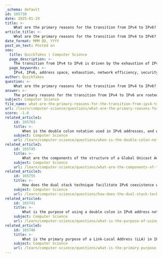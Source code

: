 ```yaml
---
_schema: default
id: 165738
date: 2025-01-29
title: >-
    What are the primary reasons for the transition from IPv4 to IPv6?
article_title: >-
    What are the primary reasons for the transition from IPv4 to IPv6?
date_format: MMM DD, YYYY
post_on_text: Posted on
seo:
  title: QuickTakes | Computer Science
  page_description: >-
    The transition from IPv4 to IPv6 is driven by the exhaustion of IPv4 addresses, the need for a larger address space, improved network efficiency, support for new technologies, enhanced security features, and coexistence mechanisms during the transition.
  page_keywords: >-
    IPv4, IPv6, address space, exhaustion, network efficiency, security features, IoT, transition mechanisms, NAT, dual stack, tunneling, mobile computing, multicast addressing
author: QuickTakes
question: >-
    What are the primary reasons for the transition from IPv4 to IPv6?
answer: >-
    The primary reasons for the transition from IPv4 to IPv6 are rooted in the limitations of IPv4 and the growing demands of modern networking. Here are the key factors driving this transition:\n\n1. **Exhaustion of IPv4 Addresses**: The most pressing issue is the depletion of available IPv4 addresses. IPv4 uses a 32-bit address space, which allows for approximately 4.3 billion unique addresses. With the rapid growth of the internet, especially with the proliferation of devices connected to the Internet of Things (IoT), this address space has become insufficient.\n\n2. **Larger Address Space in IPv6**: IPv6 utilizes a 128-bit address space, which provides an almost limitless number of unique addresses (approximately 340 undecillion addresses). This vast address space is essential for accommodating the increasing number of devices and services that require IP addresses.\n\n3. **Improved Network Efficiency**: IPv6 simplifies aspects of network configuration and management. It eliminates the need for Network Address Translation (NAT), which is often used in IPv4 to cope with address shortages. This simplification can lead to improved performance and easier network management.\n\n4. **Support for New Technologies**: IPv6 is designed to support modern networking technologies and applications, including IoT, mobile computing, and real-time applications. Its features, such as multicast addressing and improved security protocols, make it more suitable for contemporary networking needs.\n\n5. **Enhanced Security Features**: IPv6 was developed with security in mind. It includes mandatory support for IPsec, a suite of protocols that provide cryptographic services at the IP layer, enhancing the security of data transmission.\n\n6. **Coexistence and Transition Mechanisms**: As IPv4 and IPv6 coexist during the transition period, various techniques such as dual stack, tunneling, and translation (e.g., NAT64) have been developed to facilitate communication between the two protocols. This ensures that the transition can occur gradually without disrupting existing services.\n\nIn summary, the transition from IPv4 to IPv6 is driven by the need for a larger address space, improved network efficiency, support for new technologies, enhanced security, and the mechanisms in place to facilitate coexistence during the transition. These factors collectively highlight the necessity of moving to IPv6 to meet the demands of a rapidly evolving digital landscape.
subject: Computer Science
file_name: what-are-the-primary-reasons-for-the-transition-from-ipv4-to-ipv6.md
url: /learn/computer-science/questions/what-are-the-primary-reasons-for-the-transition-from-ipv4-to-ipv6
score: -1.0
related_article1:
    id: 165763
    title: >-
        When is the double colon notation used in IPv6 addresses, and what is its limitation?
    subject: Computer Science
    url: /learn/computer-science/questions/when-is-the-double-colon-notation-used-in-ipv6-addresses-and-what-is-its-limitation
related_article2:
    id: 165745
    title: >-
        What are the components of the structure of a Global Unicast Address (GUA)?
    subject: Computer Science
    url: /learn/computer-science/questions/what-are-the-components-of-the-structure-of-a-global-unicast-address-gua
related_article3:
    id: 165755
    title: >-
        How does the dual stack technique facilitate IPv6 coexistence with IPv4?
    subject: Computer Science
    url: /learn/computer-science/questions/how-does-the-dual-stack-technique-facilitate-ipv6-coexistence-with-ipv4
related_article4:
    id: 165741
    title: >-
        What is the purpose of using a double colon in IPv6 address notation?
    subject: Computer Science
    url: /learn/computer-science/questions/what-is-the-purpose-of-using-a-double-colon-in-ipv6-address-notation
related_article5:
    id: 165746
    title: >-
        What is the primary purpose of a Link-Local Address (LLA) in IPv6?
    subject: Computer Science
    url: /learn/computer-science/questions/what-is-the-primary-purpose-of-a-linklocal-address-lla-in-ipv6
---
```


&nbsp;